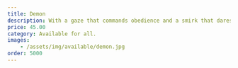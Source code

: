 ```yaml
---
title: Demon
description: With a gaze that commands obedience and a smirk that dares defiance, the Demon King sits upon his throne - waiting, watching, and deciding whether you are worthy of survival… or destruction.
price: 45.00
category: Available for all.
images: 
    - /assets/img/available/demon.jpg
order: 5000
---
```

